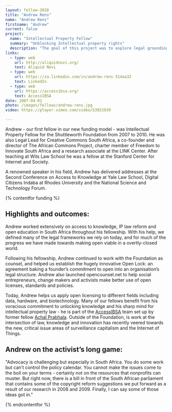 ```yaml
---
layout: fellow-2018
title: "Andrew Rens"
name: "Andrew Rens"
firstname: "Andrew"
current: false
project:
  name: "Intellectual Property Fellow"
  summary: "Unblocking Intellectual property rights"
  description: "The goal of this project was to explore legal groundings to promote and protect openness in intellectual property, access to knowledge and open education."
links:
  - type: web
    url: http://aliquidnovi.org/
    text: Aliquid Novi
  - type: web
    url: https://za.linkedin.com/in/andrew-rens-514aa32
    text: LinkedIn
  - type: web
    url: https://accessibsa.org/
    text: AccessIBSA
date: 2007-04-01
photo: /images/fellows/andrew-rens.jpg
video: https://player.vimeo.com/video/53921939

---
```

Andrew -  our first fellow in our new funding model - was Intellectual Property Fellow for the Shuttleworth Foundation from 2007 to 2010. He was also Legal Lead for Creative Commons South Africa, a co-founder and director of The African Commons Project, charter member of Freedom to Innovate South Africa and a research associate at the LINK Center. After teaching at Wits Law School he was a fellow at the Stanford Center for Internet and Society.

A renowned speaker in his field, Andrew has delivered addresses at the Second Conference on Access to Knowledge at Yale Law School, Digital Citizens Indaba at Rhodes University and the National Science and Technology Forum. 


{% contentfor funding %}
## Highlights and outcomes: 

Andrew worked extensively on access to knowledge, IP law reform and open education in South Africa throughout his fellowship. With his help, we defined many of the legal frameworks we rely on today, and for much of the progress we have made towards making open viable in a overtly-closed world. 

Following his fellowship, Andrew continued to work with the Foundation as counsel, and helped us establish the hugely innovative Open Lock: an agreement baking a founder’s commitment to open into an organisation’s legal structure. Andrew also launched opencounsel.net to help social entrepreneurs, change makers and activists make better use of open licenses, standards and policies. 

Today, Andrew helps us apply open licensing to different fields including data, hardware, and biotechnology. Many of our fellows benefit from his voracious commitment to unlocking knowledge and his sharp mind for intellectual property law - he is part of the [AccessIBSA](https://accessibsa.org/team/dr-andrew-rens/) team set up by former fellow [Achal Prabhala](https://www.shuttleworthfoundation.org/fellows/achal-prabhala/). Outside of the Foundation, is work at the intersection of law, knowledge and innovation has recently veered towards the new, critical issue areas of surveillance capitalism and the Internet of Things. 

## Andrew on the activist’s long game: 

"Advocacy is challenging but especially in South Africa. You do some work but can’t control the policy calendar. You cannot make the issues come to the boil on your terms - certainly not on the resources that nonprofits can muster. But right now, there is a bill in front of the South African parliament that contains some of the copyright reform suggestions we put forward as a result of our research in 2008 and 2009. Finally, I can say some of  those ideas got in."

{% endcontentfor %}
